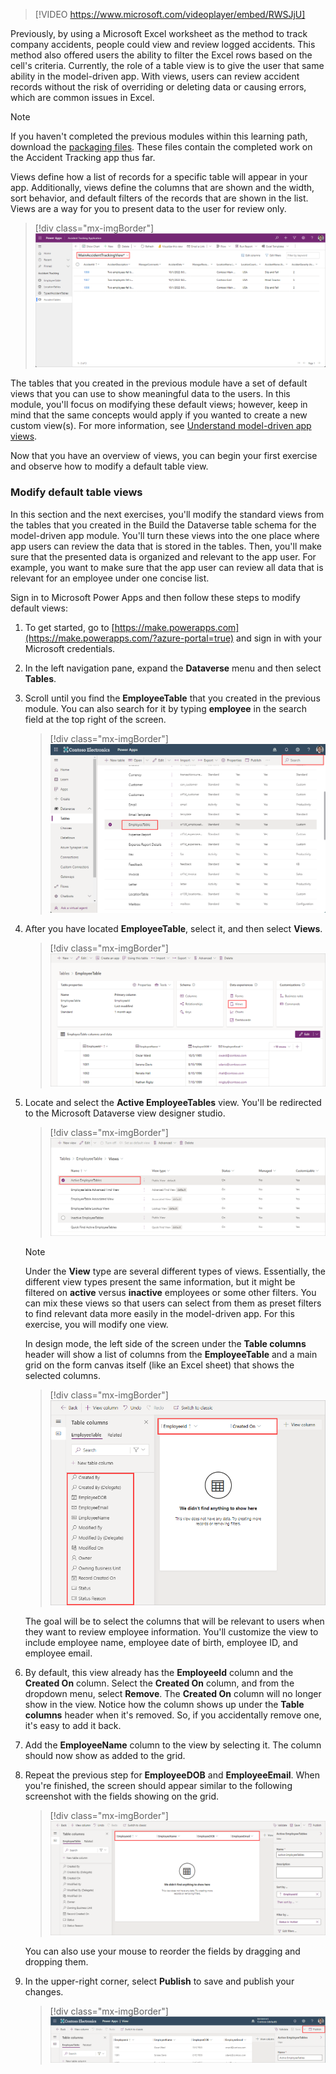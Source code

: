  > [!VIDEO https://www.microsoft.com/videoplayer/embed/RWSJjU]

Previously, by using a Microsoft Excel worksheet as the method to track company accidents, people could view and review logged accidents. This method also offered users the ability to filter the Excel rows based on the cell's criteria. Currently, the role of a table view is to give the user that same ability in the model-driven app. With views, users can review accident records without the risk of overriding or deleting data or causing errors, which are common issues in Excel.

>[!NOTE]
> If you haven't completed the previous modules within this learning path, download the [packaging files](https://github.com/MicrosoftDocs/mslearn-developer-tools-power-platform/tree/master/power-apps/customize-views-forms). These files contain the completed work on the Accident Tracking app thus far.

Views define how a list of records for a specific table will appear in your app. Additionally, views define the columns that are shown and the width, sort behavior, and default filters of the records that are shown in the list. Views are a way for you to present data to the user for review only.

> [!div class="mx-imgBorder"]
> [![Screenshot showing a sample view of the accident tracking table.](../media/1-accident-table.png)](../media/1-accident-table.png#lightbox)

The tables that you created in the previous module have a set of default views that you can use to show meaningful data to the users. In this module, you'll focus on modifying these default views; however, keep in mind that the same concepts would apply if you wanted to create a new custom view(s). For more information, see [Understand model-driven app views](/power-apps/maker/model-driven-apps/create-edit-views/?azure-portal=true).

Now that you have an overview of views, you can begin your first exercise and observe how to modify a default table view.

### Modify default table views

In this section and the next exercises, you'll modify the standard views from the tables that you created in the Build the Dataverse table schema for the model-driven app module. You'll turn these views into the one place where app users can review the data that is stored in the tables. Then, you'll make sure that the presented data is organized and relevant to the app user. For example, you want to make sure that the app user can review all data that is relevant for an employee under one concise list.

Sign in to Microsoft Power Apps and then follow these steps to modify default views:

1. To get started, go to [https://make.powerapps.com](https://make.powerapps.com/?azure-portal=true) and sign in with your Microsoft credentials.

1. In the left navigation pane, expand the **Dataverse** menu and then select **Tables**.

1. Scroll until you find the **EmployeeTable** that you created in the previous module. You can also search for it by typing **employee** in the search field at the top right of the screen.

    > [!div class="mx-imgBorder"]
    > [![Screenshot of the filter and the search bar in Microsoft Dataverse.](../media/2-custom.png)](../media/2-custom.png#lightbox)

1. After you have located **EmployeeTable**, select it, and then select **Views**.

    > [!div class="mx-imgBorder"]
    > [![Screenshot of views in data experiences.](../media/select-views.png)](../media/select-views.png#lightbox)

1. Locate and select the **Active EmployeeTables** view. You'll be redirected to the Microsoft Dataverse view designer studio.

    > [!div class="mx-imgBorder"]
    > [![Screenshot of the Employee Table view with Active Employee Tables highlighted.](../media/3-active-tables.png)](../media/3-active-tables.png#lightbox)

    > [!NOTE]
    > Under the **View** type are several different types of views. Essentially, the different view types present the same information, but it might be filtered on **active** versus **inactive** employees or some other filters. You can mix these views so that users can select from them as preset filters to find relevant data more easily in the model-driven app. For this exercise, you will modify one view.

   In design mode, the left side of the screen under the **Table columns** header will show a list of columns from the **EmployeeTable** and a main grid on the form canvas itself (like an Excel sheet) that shows the selected columns.

    > [!div class="mx-imgBorder"]
    > [![Screenshot of the left navigation pane showing columns from the Employee Table.](../media/4-design-mode.png)](../media/4-design-mode.png#lightbox)

    The goal will be to select the columns that will be relevant to users when they want to review employee information. You'll customize the view to include employee name, employee date of birth, employee ID, and employee email.

1. By default, this view already has the **EmployeeId** column and the **Created On** column. Select the **Created On** column, and from the dropdown menu, select **Remove**. The **Created On** column will no longer show in the view. Notice how the column shows up under the **Table columns** header when it's removed. So, if you accidentally remove one, it's easy to add it back.

1. Add the **EmployeeName** column to the view by selecting it. The column should now show as added to the grid.

1. Repeat the previous step for **EmployeeDOB** and **EmployeeEmail**. When you're finished, the screen should appear similar to the following screenshot with the fields showing on the grid.

    > [!div class="mx-imgBorder"]
    > [![Screenshot of table fields highlighted in the top navigation bar.](../media/5-employee-fields.png)](../media/5-employee-fields.png#lightbox)

    You can also use your mouse to reorder the fields by dragging and dropping them.

1. In the upper-right corner, select **Publish** to save and publish your changes.

    > [!div class="mx-imgBorder"]
    > [![Screenshot of the Publish option highlighted.](../media/6-publish.png)](../media/6-publish.png#lightbox)
